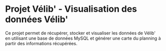 # Projet Vélib' - Visualisation des données Vélib'

Ce projet permet de récupérer, stocker et visualiser les données de Vélib' en utilisant une base de données MySQL et générer une carte du planning à partir des informations récupérées.



